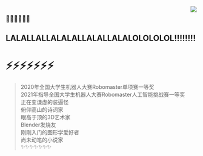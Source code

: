 <img align="right" src="https://github-readme-stats.vercel.app/api?username=SoTosorrow&show_icons=true&icon_color=CE1D2D&text_color=718096&bg_color=ffffff&hide_title=true" />

### 👋👋👋👋👋👋
## LALALLALLALALALLALALLALALOLOLOLOL!!!!!!!!
# ⚡⚡⚡⚡⚡⚡⚡
> 2020年全国大学生机器人大赛Robomaster单项赛一等奖  
> 2021年指导全国大学生机器人大赛Robomaster人工智能挑战赛一等奖  
> 正在变谦虚的装逼怪  
> 俯仰高山的诗词家  
> 眼高于顶的3D艺术家  
> Blender发烧友  
> 刚刚入门的图形学爱好者  
> 尚未动笔的小说家  
✨✨✨✨✨✨✨

<!--
**SoTosorrow/SoTosorrow** is a ✨ _special_ ✨ repository because its `README.md` (this file) appears on your GitHub profile.

Here are some ideas to get you started:

- 🔭 I’m currently working on ...
- 🌱 I’m currently learning ...
- 👯 I’m looking to collaborate on ...
- 🤔 I’m looking for help with ...
- 💬 Ask me about ...
- 📫 How to reach me: ...
- 😄 Pronouns: ...
- ⚡ Fun fact: ...
-->
